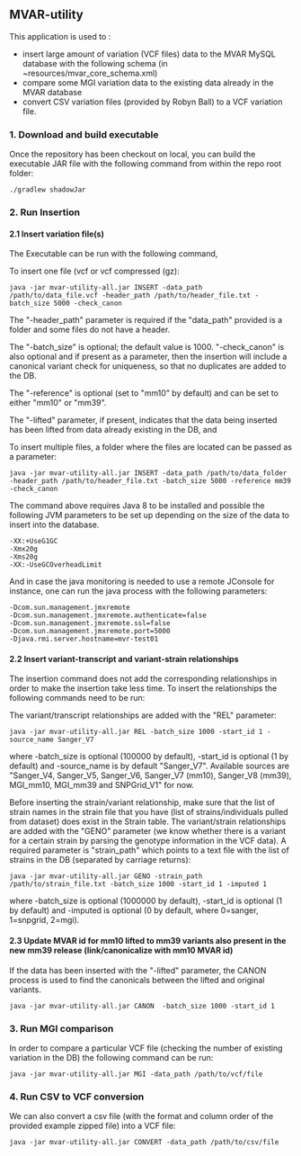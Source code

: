 ## MVAR-utility

This application is used to :
* insert large amount of variation (VCF files) data to the MVAR MySQL database with the following schema (in ~resources/mvar_core_schema.xml)
* compare some MGI variation data to the existing data already in the MVAR database
* convert CSV variation files (provided by Robyn Ball) to a VCF variation file.

### 1. Download and build executable

Once the repository has been checkout on local, you can build the executable JAR file with the following command from within the repo root folder:

```
./gradlew shadowJar
```

### 2. Run Insertion
    
#### 2.1 Insert variation file(s)
    
The Executable can be run with the following command,
    
To insert one file (vcf or vcf compressed (gz):
```
java -jar mvar-utility-all.jar INSERT -data_path /path/to/data_file.vcf -header_path /path/to/header_file.txt -batch_size 5000 -check_canon
```
   
The "-header_path" parameter is required if the "data_path" provided is a folder and some files do not have a header.
   
The "-batch_size" is optional; the default value is 1000. "-check_canon" is also optional and if present as a parameter, then the insertion will include a canonical variant check for uniqueness, so that no duplicates are added to the DB.

The "-reference" is optional (set to "mm10" by default) and can be set to either "mm10" or "mm39".

The "-lifted" parameter, if present, indicates that the data being inserted has been lifted from data already existing in the DB, and 

To insert multiple files, a folder where the files are located can be passed as a parameter:
```
java -jar mvar-utility-all.jar INSERT -data_path /path/to/data_folder -header_path /path/to/header_file.txt -batch_size 5000 -reference mm39 -check_canon
```
  
The command above requires Java 8 to be installed and possible the following JVM parameters to be set up depending on the size of the data to insert into the database.

```
-XX:+UseG1GC
-Xmx20g 
-Xms20g 
-XX:-UseGCOverheadLimit
```

And in case the java monitoring is needed to use a remote JConsole for instance, one can run the java process with the following parameters:   

```
-Dcom.sun.management.jmxremote 
-Dcom.sun.management.jmxremote.authenticate=false 
-Dcom.sun.management.jmxremote.ssl=false 
-Dcom.sun.management.jmxremote.port=5000 
-Djava.rmi.server.hostname=mvr-test01
```

#### 2.2 Insert variant-transcript and variant-strain relationships
    
The insertion command does not add the corresponding relationships in order to make the insertion take less time. To insert the relationships the following commands need to be run:
    
The variant/transcript relationships are added with the "REL" parameter:
    
```
java -jar mvar-utility-all.jar REL -batch_size 1000 -start_id 1 -source_name Sanger_V7
```
where -batch_size is optional (100000 by default), -start_id is optional (1 by default) and -source_name is by default "Sanger_V7". Available sources are "Sanger_V4, Sanger_V5, Sanger_V6, Sanger_V7 (mm10), Sanger_V8 (mm39), MGI_mm10, MGI_mm39 and SNPGrid_V1" for now.

Before inserting the strain/variant relationship, make sure that the list of strain names in the strain file that you have 
(list of strains/individuals pulled from dataset) does exist in the Strain table. The variant/strain relationships are added with the "GENO" parameter (we know whether there is a variant for a certain strain by parsing the genotype information in the VCF data). A required parameter is "strain_path" which points to a text file with the list of strains in the DB (separated by carriage returns):
```
java -jar mvar-utility-all.jar GENO -strain_path /path/to/strain_file.txt -batch_size 1000 -start_id 1 -imputed 1
```
where -batch_size is optional (1000000 by default), -start_id is optional (1 by default) and -imputed is optional (0 by default, where 0=sanger, 1=snpgrid, 2=mgi).

#### 2.3 Update MVAR id for mm10 lifted to mm39 variants also present in the new mm39 release (link/canonicalize with mm10 MVAR id)

If the data has been inserted with the "-lifted" parameter, the CANON process is used to find the canonicals between the lifted and original variants. 
```
java -jar mvar-utility-all.jar CANON  -batch_size 1000 -start_id 1
```

### 3. Run MGI comparison

In order to compare a particular VCF file (checking the number of existing variation in the DB) the following command can be run:
    
```
java -jar mvar-utility-all.jar MGI -data_path /path/to/vcf/file
``` 
     
### 4. Run CSV to VCF conversion

We can also convert a csv file (with the format and column order of the provided example zipped file) into a VCF file:
    
```
java -jar mvar-utility-all.jar CONVERT -data_path /path/to/csv/file
```